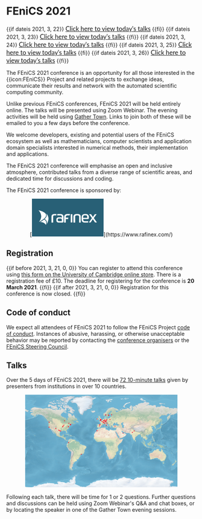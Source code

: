 # FEniCS 2021

{{if dateis 2021, 3, 22}}
<a href='/talks/list-Monday.html' style='font-family:Lato, sans-serif;font-size:120%'>Click here to view today's talks</a>
{{fi}}
{{if dateis 2021, 3, 23}}
<a href='/talks/list-Tuesday.html' style='font-family:Lato, sans-serif;font-size:120%'>Click here to view today's talks</a>
{{fi}}
{{if dateis 2021, 3, 24}}
<a href='/talks/list-Wednesday.html' style='font-family:Lato, sans-serif;font-size:120%'>Click here to view today's talks</a>
{{fi}}
{{if dateis 2021, 3, 25}}
<a href='/talks/list-Thursday.html' style='font-family:Lato, sans-serif;font-size:120%'>Click here to view today's talks</a>
{{fi}}
{{if dateis 2021, 3, 26}}
<a href='/talks/list-Friday.html' style='font-family:Lato, sans-serif;font-size:120%'>Click here to view today's talks</a>
{{fi}}

The FEniCS 2021 conference is an opportunity for all those interested in the {{icon:FEniCS}} Project and related projects to exchange ideas, communicate their results and network with the automated scientific computing community.

Unlike previous FEniCS conferences, FEniCS 2021 will be held entirely online.
The talks will be presented using Zoom Webinar. The evening activities will be held using [Gather Town](/gather-town.md). Links to join both of these will be emailed to you a few days before the
conference.

We welcome developers, existing and potential users of the FEniCS ecosystem as well as mathematicians, computer scientists and application domain specialists interested in numerical methods, their implementation and applications.

The FEniCS 2021 conference will emphasise an open and inclusive atmosphere, contributed talks from a diverse range of scientific areas, and dedicated time for discussions and coding.

The FEniCS 2021 conference is sponsored by:

<center>[<img src='/img/rafinex.png' style='height:100px'>](https://www.rafinex.com/)</center>

## Registration
{{if before 2021, 3, 21, 0, 0}}
You can register to attend this conference using [this form on the University of Cambridge online store](https://onlinesales.admin.cam.ac.uk/conferences-and-events/earth-sciences/fenics/fenics-2021).
There is a registration fee of £10.
The deadline for registering for the conference is <strong>20 March 2021</strong>.
{{fi}}
{{if after 2021, 3, 21, 0, 0}}
Registration for this conference is now closed.
{{fi}}

## Code of conduct
We expect all attendees of FEniCS 2021 to follow the FEniCS Project [code of conduct](https://fenicsproject.org/code-of-conduct/).
Instances of abusive, harassing, or otherwise unacceptable behavior may be reported by contacting the [conference organisers](/team.md) or the [FEniCS Steering Council](https://bitbucket.org/fenics-project/governance/src/master/people.md).

## Talks
Over the 5 days of FEniCS 2021, there will be [72 10-minute talks](/talks/list.html) given by presenters from institutions in over 10 countries.

<center><img src='/img/map.png' style='max-width:80%'></center>

Following each talk, there will be time for 1 or 2 questions. Further questions and discussions can be held using Zoom Webinar's Q&A and chat boxes, or by locating the speaker
in one of the Gather Town evening sessions.
